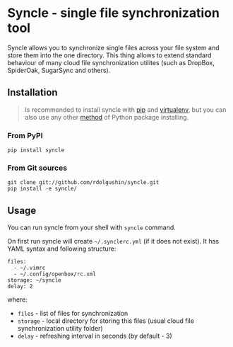 Syncle - single file synchronization tool
=========================================

Syncle allows you to synchronize single files across your file system and store them into the one directory.
This thing allows to extend standard behaviour of many cloud file synchronization utilites (such as DropBox, SpiderOak, SugarSync and others).

Installation
------------

> Is recommended to install syncle with [pip](http://www.pip-installer.org) and [virtualenv](http://www.virtualenv.org/), but you can also use any other [method](http://wiki.python.org/moin/CheeseShopTutorial) of Python package installing.

### From PyPI

    pip install syncle

### From Git sources

    git clone git://github.com/rdolgushin/syncle.git
    pip install -e syncle/

Usage
-----

You can run syncle from your shell with `syncle` command.

On first run syncle will create `~/.synclerc.yml` (if it does not exist). It has YAML syntax and following structure:

    files:
      - ~/.vimrc
      - ~/.config/openbox/rc.xml
    storage: ~/syncle
    delay: 2

where:

* `files` - list of files for synchronization
* `storage` - local directory for storing this files (usual cloud file synchronization utility folder)
* `delay` - refreshing interval in seconds (by default - 3)

